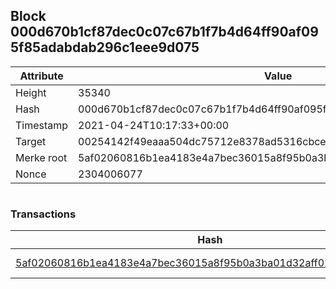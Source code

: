 ## Block 000d670b1cf87dec0c07c67b1f7b4d64ff90af095f85adabdab296c1eee9d075

Attribute | Value
--- | ---
Height | 35340
Hash | 000d670b1cf87dec0c07c67b1f7b4d64ff90af095f85adabdab296c1eee9d075
Timestamp | 2021-04-24T10:17:33+00:00
Target | 00254142f49eaaa504dc75712e8378ad5316cbcead634704b3734b6271167cc4
Merke root | 5af02060816b1ea4183e4a7bec36015a8f95b0a3ba01d32aff02e7fb55253192
Nonce | 2304006077

```

```

### Transactions

Hash | Amount
--- | ---
[5af02060816b1ea4183e4a7bec36015a8f95b0a3ba01d32aff02e7fb55253192](5af02060816b1ea4183e4a7bec36015a8f95b0a3ba01d32aff02e7fb55253192.md) | 10.00000000 SKEPTI 
